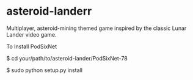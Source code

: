 asteroid-landerr
===============

Multiplayer, asteroid-mining themed game inspired by the classic Lunar Lander video game.

To Install PodSixNet

$ cd your/path/to/asteroid-lander/PodSixNet-78

$ sudo python setup.py install
